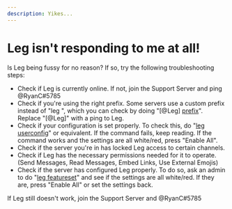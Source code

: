 ```yaml
---
description: Yikes...
---
```


# Leg isn't responding to me at all!

Is Leg being fussy for no reason? If so, try the following troubleshooting steps:

* Check if Leg is currently online. If not, join the Support Server and ping @RyanC#5785
* Check if you're using the right prefix. Some servers use a custom prefix instead of "leg ", which you can check by doing "\[@Leg] [prefix](../admin-management/prefix-stuff/)". Replace "\[@Leg]" with a ping to Leg.
* Check if your configuration is set properly. To check this, do "[leg userconfig](../bot-management/user-feature-configuration/)" or equivalent. If the command fails, keep reading. If the command works and the settings are all white/red, press "Enable All".
* Check if the server you're in has locked Leg access to certain channels.&#x20;
* Check if Leg has the necessary permissions needed for it to operate.\
  (Send Messages, Read Messages, Embed Links, Use External Emojis)
* Check if the server has configured Leg properly. To do so, ask an admin to do "[leg featureset](../bot-management/guild-feature-configuration/)" and see if the settings are all white/red. If they are, press "Enable All" or set the settings back.

If Leg still doesn't work, join the Support Server and @RyanC#5785

